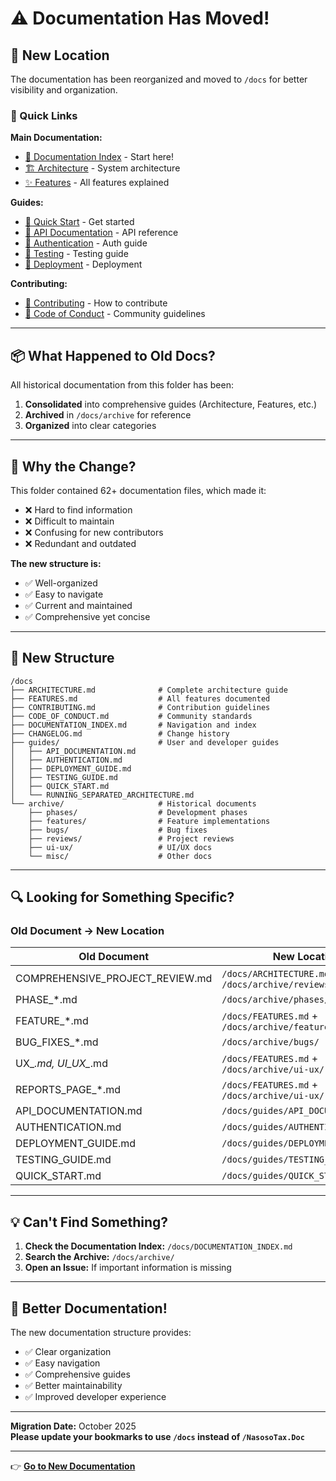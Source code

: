 # ⚠️ Documentation Has Moved!

## 📍 New Location

The documentation has been reorganized and moved to `/docs` for better visibility and organization.

### 🔗 Quick Links

**Main Documentation:**
- [📖 Documentation Index](/docs/DOCUMENTATION_INDEX.md) - Start here!
- [🏗️ Architecture](/docs/ARCHITECTURE.md) - System architecture
- [✨ Features](/docs/FEATURES.md) - All features explained

**Guides:**
- [🚀 Quick Start](/docs/guides/QUICK_START.md) - Get started
- [🔌 API Documentation](/docs/guides/API_DOCUMENTATION.md) - API reference
- [🔐 Authentication](/docs/guides/AUTHENTICATION.md) - Auth guide
- [🧪 Testing](/docs/guides/TESTING_GUIDE.md) - Testing guide
- [🚀 Deployment](/docs/guides/DEPLOYMENT_GUIDE.md) - Deployment

**Contributing:**
- [🤝 Contributing](/docs/CONTRIBUTING.md) - How to contribute
- [📜 Code of Conduct](/docs/CODE_OF_CONDUCT.md) - Community guidelines

---

## 📦 What Happened to Old Docs?

All historical documentation from this folder has been:

1. **Consolidated** into comprehensive guides (Architecture, Features, etc.)
2. **Archived** in `/docs/archive` for reference
3. **Organized** into clear categories

---

## 🎯 Why the Change?

This folder contained 62+ documentation files, which made it:
- ❌ Hard to find information
- ❌ Difficult to maintain
- ❌ Confusing for new contributors
- ❌ Redundant and outdated

**The new structure is:**
- ✅ Well-organized
- ✅ Easy to navigate
- ✅ Current and maintained
- ✅ Comprehensive yet concise

---

## 📂 New Structure

```
/docs
├── ARCHITECTURE.md              # Complete architecture guide
├── FEATURES.md                  # All features documented
├── CONTRIBUTING.md              # Contribution guidelines
├── CODE_OF_CONDUCT.md           # Community standards
├── DOCUMENTATION_INDEX.md       # Navigation and index
├── CHANGELOG.md                 # Change history
├── guides/                      # User and developer guides
│   ├── API_DOCUMENTATION.md
│   ├── AUTHENTICATION.md
│   ├── DEPLOYMENT_GUIDE.md
│   ├── TESTING_GUIDE.md
│   ├── QUICK_START.md
│   └── RUNNING_SEPARATED_ARCHITECTURE.md
└── archive/                     # Historical documents
    ├── phases/                  # Development phases
    ├── features/                # Feature implementations
    ├── bugs/                    # Bug fixes
    ├── reviews/                 # Project reviews
    ├── ui-ux/                   # UI/UX docs
    └── misc/                    # Other docs
```

---

## 🔍 Looking for Something Specific?

### Old Document → New Location

| Old Document | New Location |
|-------------|--------------|
| COMPREHENSIVE_PROJECT_REVIEW.md | `/docs/ARCHITECTURE.md` + `/docs/archive/reviews/` |
| PHASE_*.md | `/docs/archive/phases/` |
| FEATURE_*.md | `/docs/FEATURES.md` + `/docs/archive/features/` |
| BUG_FIXES_*.md | `/docs/archive/bugs/` |
| UX_*.md, UI_UX_*.md | `/docs/FEATURES.md` + `/docs/archive/ui-ux/` |
| REPORTS_PAGE_*.md | `/docs/FEATURES.md` + `/docs/archive/ui-ux/` |
| API_DOCUMENTATION.md | `/docs/guides/API_DOCUMENTATION.md` |
| AUTHENTICATION.md | `/docs/guides/AUTHENTICATION.md` |
| DEPLOYMENT_GUIDE.md | `/docs/guides/DEPLOYMENT_GUIDE.md` |
| TESTING_GUIDE.md | `/docs/guides/TESTING_GUIDE.md` |
| QUICK_START.md | `/docs/guides/QUICK_START.md` |

---

## 💡 Can't Find Something?

1. **Check the Documentation Index:** `/docs/DOCUMENTATION_INDEX.md`
2. **Search the Archive:** `/docs/archive/`
3. **Open an Issue:** If important information is missing

---

## 🎉 Better Documentation!

The new documentation structure provides:
- ✅ Clear organization
- ✅ Easy navigation
- ✅ Comprehensive guides
- ✅ Better maintainability
- ✅ Improved developer experience

---

**Migration Date:** October 2025  
**Please update your bookmarks to use `/docs` instead of `/NasosoTax.Doc`**

---

👉 **[Go to New Documentation](/docs/DOCUMENTATION_INDEX.md)**
